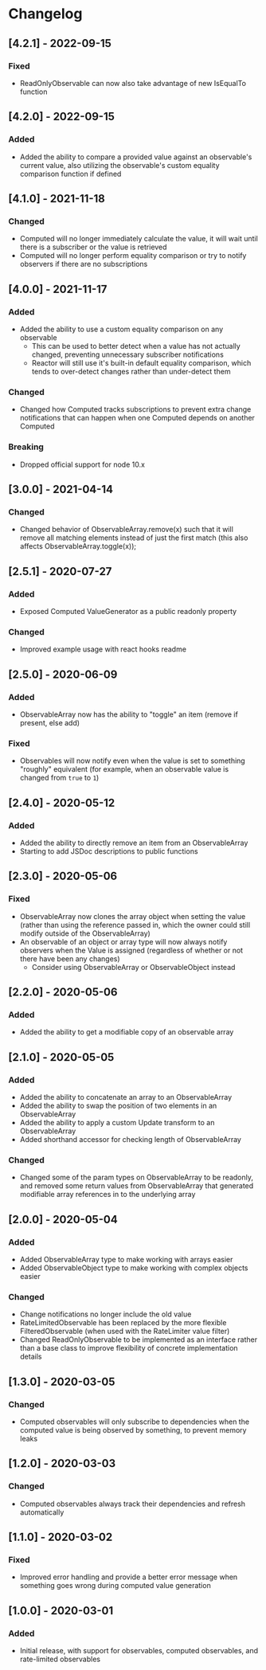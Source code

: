 # Changelog

## [4.2.1] - 2022-09-15
### Fixed
* ReadOnlyObservable can now also take advantage of new IsEqualTo function

## [4.2.0] - 2022-09-15
### Added
* Added the ability to compare a provided value against an observable's current value, also utilizing the observable's custom equality comparison function if defined

## [4.1.0] - 2021-11-18
### Changed
* Computed will no longer immediately calculate the value, it will wait until there is a subscriber or the value is retrieved
* Computed will no longer perform equality comparison or try to notify observers if there are no subscriptions

## [4.0.0] - 2021-11-17
### Added
 * Added the ability to use a custom equality comparison on any observable
   * This can be used to better detect when a value has not actually changed, preventing unnecessary subscriber notifications
   * Reactor will still use it's built-in default equality comparison, which tends to over-detect changes rather than under-detect them
### Changed
* Changed how Computed tracks subscriptions to prevent extra change notifications that can happen when one Computed depends on another Computed
### Breaking
* Dropped official support for node 10.x

## [3.0.0] - 2021-04-14
### Changed
* Changed behavior of ObservableArray.remove(x) such that it will remove all matching elements instead of just the first match (this also affects ObservableArray.toggle(x));

## [2.5.1] - 2020-07-27
### Added
* Exposed Computed ValueGenerator as a public readonly property
### Changed
* Improved example usage with react hooks readme

## [2.5.0] - 2020-06-09
### Added
* ObservableArray now has the ability to "toggle" an item (remove if present, else add)
### Fixed
* Observables will now notify even when the value is set to something "roughly" equivalent (for example, when an observable value is changed from `true` to `1`)

## [2.4.0] - 2020-05-12
### Added
* Added the ability to directly remove an item from an ObservableArray
* Starting to add JSDoc descriptions to public functions

## [2.3.0] - 2020-05-06
### Fixed
* ObservableArray now clones the array object when setting the value (rather than using the reference passed in, which the owner could still modify outside of the ObservableArray)
* An observable of an object or array type will now always notify observers when the Value is assigned (regardless of whether or not there have been any changes)
  * Consider using ObservableArray or ObservableObject instead

## [2.2.0] - 2020-05-06
### Added
* Added the ability to get a modifiable copy of an observable array

## [2.1.0] - 2020-05-05
### Added
* Added the ability to concatenate an array to an ObservableArray
* Added the ability to swap the position of two elements in an ObservableArray
* Added the ability to apply a custom Update transform to an ObservableArray
* Added shorthand accessor for checking length of ObservableArray
### Changed
* Changed some of the param types on ObservableArray to be readonly, and removed some return values from ObservableArray that generated modifiable array references in to the underlying array

## [2.0.0] - 2020-05-04
### Added
* Added ObservableArray type to make working with arrays easier
* Added ObservableObject type to make working with complex objects easier
### Changed
* Change notifications no longer include the old value
* RateLimitedObservable has been replaced by the more flexible FilteredObservable (when used with the RateLimiter value filter)
* Changed ReadOnlyObservable to be implemented as an interface rather than a base class to improve flexibility of concrete implementation details

## [1.3.0] - 2020-03-05
### Changed
* Computed observables will only subscribe to dependencies when the computed value is being observed by something, to prevent memory leaks

## [1.2.0] - 2020-03-03
### Changed
* Computed observables always track their dependencies and refresh automatically

## [1.1.0] - 2020-03-02
### Fixed
* Improved error handling and provide a better error message when something goes wrong during computed value generation

## [1.0.0] - 2020-03-01
### Added
* Initial release, with support for observables, computed observables, and rate-limited observables
